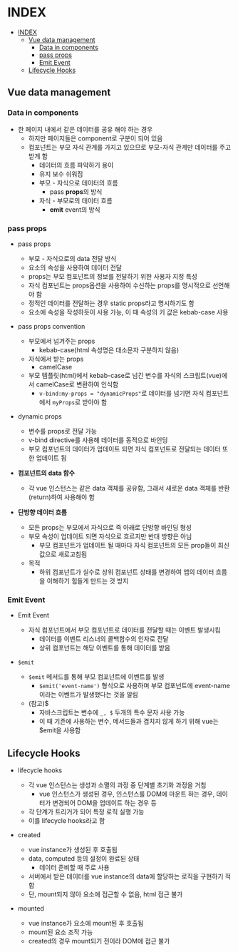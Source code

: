 # INDEX

- [INDEX](#index)
  - [Vue data management](#vue-data-management)
    - [Data in components](#data-in-components)
    - [pass props](#pass-props)
    - [Emit Event](#emit-event)
  - [Lifecycle Hooks](#lifecycle-hooks)

## Vue data management

### Data in components

* 한 페이지 내에서 같은 데이터를 공유 해야 하는 경우
  * 하지만 페이지들은 component로 구분이 되어 있음
  * 컴포넌트는 부모 자식 관계를 가지고 있으므로 부모-자식 관계만 데이터를 주고받게 함
    * 데이터의 흐름 파악하기 용이
    * 유지 보수 쉬워짐
    * 부모 - 자식으로 데이터의 흐름
      * pass **props**의 방식
    * 자식 - 부모로의 데이터 흐름
      * **emit** event의 방식

### pass props

* pass props
  * 부모 - 자식으로의 data 전달 방식
  * 요소의 속성을 사용하여 데이터 전달
  * props는 부모 컴포넌트의 정보를 전달하기 위한 사용자 지정 특성
  * 자식 컴포넌트는 props옵션을 사용하여 수신하는 props를 명시적으로 선언해야 함
  * 정적인 데이터를 전달하는 경우 static props라고 명시하기도 함
  * 요소에 속성을 작성하듯이 사용 가능, 이 때 속성의 키 값은 kebab-case 사용

* pass props convention
  * 부모에서 넘겨주는 props
    * kebab-case(html 속성명은 대소문자 구분하지 않음)
  * 자식에서 받는 props
    * camelCase
  * 부모 템플릿(html)에서 kebab-case로 넘긴 변수를 자식의 스크립트(vue)에서 camelCase로 변환하여 인식함
    * `v-bind:my-props = "dynamicProps"`로 데이터를 넘기면 자식 컴포넌트에서 `myProps`로 받아야 함

* dynamic props
  * 변수를 props로 전달 가능
  * v-bind directive를 사용해 데이터를 동적으로 바인딩
  * 부모 컴포넌트의 데이터가 업데이트 되면 자식 컴포넌트로 전달되는 데이터 또한 업데이트 됨

* **컴포넌트의 data 함수**
  * 각 vue 인스턴스는 같은 data 객체를 공유함, 그래서 새로운 data 객체를 반환(return)하여 사용해야 함

* **단방향 데이터 흐름**
  * 모든 props는 부모에서 자식으로 즉 아래로 단방향 바인딩 형성
  * 부모 속성이 업데이트 되면 자식으로 흐르지만 반대 방향은 아님
    * 부모 컴포넌트가 업데이트 될 때마다 자식 컴포넌트의 모든 prop들이 최신 값으로 새로고침됨
  * 목적
    * 하위 컴포넌트가 실수로 상위 컴포넌트 상태를 변경하여 앱의 데이터 흐름을 이해하기 힘들게 만드는 것 방지

### Emit Event

* Emit Event
  * 자식 컴포넌트에서 부모 컴포넌트로 데이터를 전달할 때는 이벤트 발생시킴
    * 데이터를 이벤트 리스너의 콜백함수의 인자로 전달
    * 상위 컴포넌트는 해당 이벤트를 통해 데이터를 받음

* `$emit`
  * `$emit` 메서드를 통해 부모 컴포넌트에 이벤트를 발생
    * `$emit('event-name')` 형식으로 사용하며 부모 컴포넌트에 event-name이라는 이벤트가 발생했다는 것을 알림
  * (참고)$
    * 자바스크립트는 변수에 `_, $` 두개의 특수 문자 사용 가능
    * 이 때 기존에 사용하는 변수, 메서드들과 겹치지 않게 하기 위해 vue는 $emit을 사용함

## Lifecycle Hooks

* lifecycle hooks
  * 각 vue 인스턴스는 생성과 소멸의 과정 중 단계별 초기화 과정을 거침
    * vue 인스턴스가 생성된 경우, 인스턴스를 DOM에 마운트 하는 경우, 데이터가 변경되어 DOM을 업데이트 하는 경우 등
  * 각 단계가 트리거가 되어 특정 로직 실행 가능
  * 이를 lifecycle hooks라고 함

* created
  * vue instance가 생성된 후 호출됨
  * data, computed 등의 설정이 완료된 상태
    * 데이터 준비할 때 주로 사용
  * 서버에서 받은 데이터를 vue instance의 data에 할당하는 로직을 구현하기 적합
  * 단, mount되지 않아 요소에 접근할 수 없음, html 접근 불가

* mounted
  * vue instance가 요소에 mount된 후 호출됨
  * mount된 요소 조작 가능
  * created의 경우 mount되기 전이라 DOM에 접근 불가